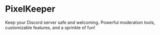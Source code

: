 # PixelKeeper
Keep your Discord server safe and welcoming. Powerful moderation tools, customizable features, and a sprinkle of fun!
